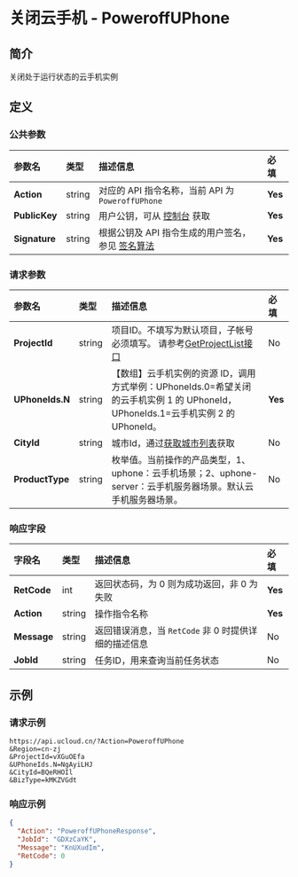 # 关闭云手机 - PoweroffUPhone

## 简介

关闭处于运行状态的云手机实例









## 定义

### 公共参数

| 参数名 | 类型 | 描述信息 | 必填 |
|:---|:---|:---|:---|
| **Action**     | string  | 对应的 API 指令名称，当前 API 为 `PoweroffUPhone`                        | **Yes** |
| **PublicKey**  | string  | 用户公钥，可从 [控制台](https://console.ucloud.cn/uapi/apikey) 获取                                             | **Yes** |
| **Signature**  | string  | 根据公钥及 API 指令生成的用户签名，参见 [签名算法](api/summary/signature.md)  | **Yes** |

### 请求参数

| 参数名 | 类型 | 描述信息 | 必填 |
|:---|:---|:---|:---|
| **ProjectId** | string | 项目ID。不填写为默认项目，子帐号必须填写。 请参考[GetProjectList接口](https://docs.ucloud.cn/api/summary/get_project_list) |No|
| **UPhoneIds.N** | string | 【数组】云手机实例的资源 ID，调用方式举例：UPhoneIds.0=希望关闭的云手机实例 1 的 UPhoneId，UPhoneIds.1=云手机实例 2 的 UPhoneId。 |**Yes**|
| **CityId** | string | 城市Id，通过[获取城市列表](#DescribeUPhoneCities)获取 |No|
| **ProductType** | string | 枚举值。当前操作的产品类型，1、uphone：云手机场景；2、uphone-server：云手机服务器场景。默认云手机服务器场景。 |No|

### 响应字段

| 字段名 | 类型 | 描述信息 | 必填 |
|:---|:---|:---|:---|
| **RetCode** | int | 返回状态码，为 0 则为成功返回，非 0 为失败 |**Yes**|
| **Action** | string | 操作指令名称 |**Yes**|
| **Message** | string | 返回错误消息，当 `RetCode` 非 0 时提供详细的描述信息 |No|
| **JobId** | string | 任务ID，用来查询当前任务状态 |No|




## 示例

### 请求示例
    
```
https://api.ucloud.cn/?Action=PoweroffUPhone
&Region=cn-zj
&ProjectId=vXGuOEfa
&UPhoneIds.N=NgAyiLHJ
&CityId=BQeRHOIl
&BizType=kMKZVGdt
```

### 响应示例
    
```json
{
  "Action": "PoweroffUPhoneResponse",
  "JobId": "GDXzCaYK",
  "Message": "KnUXudIm",
  "RetCode": 0
}
```





